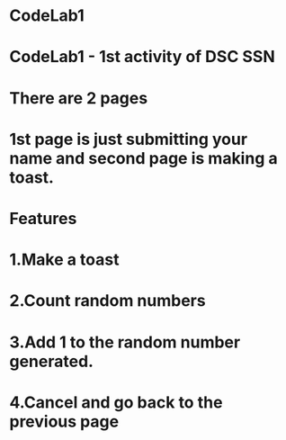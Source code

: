 # CodeLab1
# CodeLab1 - 1st activity of DSC SSN
# There are 2 pages 
# 1st page is just submitting your name and second page is making a toast.
# Features
  #   1.Make a toast
  #   2.Count random numbers
  #   3.Add 1 to the random number generated.
  #   4.Cancel and go back to the previous page
